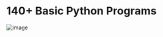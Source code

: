 # 140+ Basic Python Programs


![image](https://github.com/rzamarefat/DSA-related/assets/79300456/e800a0da-2d8d-41a6-a9d4-1270f4904bbf)

